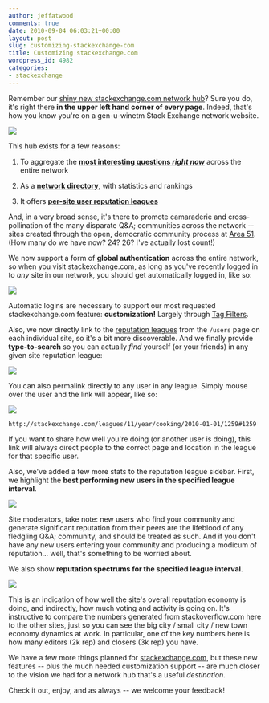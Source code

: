 ```yaml
---
author: jeffatwood
comments: true
date: 2010-09-04 06:03:21+00:00
layout: post
slug: customizing-stackexchange-com
title: Customizing stackexchange.com
wordpress_id: 4982
categories:
- stackexchange
---
```


Remember our [shiny new stackexchange.com network hub](http://blog.stackoverflow.com/2010/08/network-central-stackexchange-com/)? Sure you do, it's right there **in the upper left hand corner of every page**. Indeed, that's how you know you're on a gen-u-winetm Stack Exchange network website.

[![](http://blog.stackoverflow.com/wp-content/uploads/stackexchange-genuine-example11.png)](http://stackexchange.com)

This hub exists for a few reasons:





  1. To aggregate the **[most interesting questions _right now_](http://stackexchange.com)** across the entire network

  2. As a **[network directory](http://stackexchange.com/sites)**, with statistics and rankings

  3. It offers **[per-site user reputation leagues](http://stackexchange.com/leagues)**


And, in a very broad sense, it's there to promote camaraderie and cross-pollination of the many disparate Q&A; communities across the network -- sites created through the open, democratic community process at [Area 51](http://area51.stackexchange.com). (How many do we have now? 24? 26? I've actually lost count!)

We now support a form of **global authentication** across the entire network, so when you visit stackexchange.com, as long as you've recently logged in to _any_ site in our network, you should get automatically logged in, like so:

![](http://blog.stackoverflow.com/wp-content/uploads/automatic-global-login.png)

Automatic logins are necessary to support our most requested stackexchange.com feature: **customization!** Largely through [Tag Filters](http://blog.stackoverflow.com/2011/04/improved-tag-sets/). 

Also, we now directly link to the [reputation leagues](http://stackexchange.com/leagues) from the `/users` page on each individual site, so it's a bit more discoverable. And we finally provide **type-to-search** so you can actually _find_ yourself (or your friends) in any given site reputation league:

[![](http://blog.stackoverflow.com/wp-content/uploads/se-type-to-search.png)](http://stackexchange.com/leagues)

You can also permalink directly to any user in any league. Simply mouse over the user and the link will appear, like so:

[![](http://blog.stackoverflow.com/wp-content/uploads/se-user-league-permalink.png)](http://stackexchange.com/leagues/11/year/cooking/2010-01-01/1259#1259)

`http://stackexchange.com/leagues/11/year/cooking/2010-01-01/1259#1259`

If you want to share how well you're doing (or another user is doing), this link will always direct people to the correct page and location in the league for that specific user.


Also, we've added a few more stats to the reputation league sidebar. First, we highlight the **best performing new users in the specified league interval**.

[![](http://blog.stackoverflow.com/wp-content/uploads/se-top-new-user.png)](http://stackexchange.com/leagues/3/year/superuser)

Site moderators, take note: new users who find your community and generate significant reputation from their peers are the lifeblood of any fledgling Q&A; community, and should be treated as such. And if you don't have any new users entering your community and producing a modicum of reputation... well, that's something to be worried about.

We also show **reputation spectrums for the specified league interval**.

![](http://blog.stackoverflow.com/wp-content/uploads/se-reputation-spectrums.png)

This is an indication of how well the site's overall reputation economy is doing, and indirectly, how much voting and activity is going on. It's instructive to compare the numbers generated from stackoverflow.com here to the other sites, just so you can see the big city / small city / new town economy dynamics at work. In particular, one of the key numbers here is how many editors (2k rep) and closers (3k rep) you have.

We have a few more things planned for [stackexchange.com](http://stackexchange.com), but these new features -- plus the much needed customization support -- are much closer to the vision we had for a network hub that's a useful _destination_. 

Check it out, enjoy, and as always -- we welcome your feedback!
